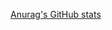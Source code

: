 
[Anurag's GitHub stats](https://github-readme-stats.vercel.app/api?username=HoodRyan&show_icons=true&theme=radical)
